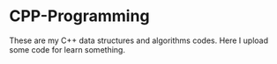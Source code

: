 # CPP-Programming
These are my C++ data structures and algorithms codes.  Here I upload some code for learn something.
